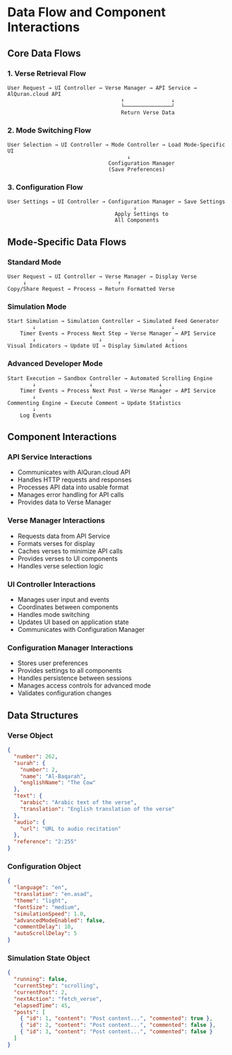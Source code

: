 # Data Flow and Component Interactions

## Core Data Flows

### 1. Verse Retrieval Flow
```
User Request → UI Controller → Verse Manager → API Service → AlQuran.cloud API
                                    ↑               ↓
                                    └───────────────┘
                                    Return Verse Data
```

### 2. Mode Switching Flow
```
User Selection → UI Controller → Mode Controller → Load Mode-Specific UI
                                      ↓
                                Configuration Manager
                                (Save Preferences)
```

### 3. Configuration Flow
```
User Settings → UI Controller → Configuration Manager → Save Settings
                                        ↓
                                  Apply Settings to
                                  All Components
```

## Mode-Specific Data Flows

### Standard Mode
```
User Request → UI Controller → Verse Manager → Display Verse
     ↓                             ↑
Copy/Share Request → Process → Return Formatted Verse
```

### Simulation Mode
```
Start Simulation → Simulation Controller → Simulated Feed Generator
        ↓                    ↓                      ↓
    Timer Events → Process Next Step → Verse Manager → API Service
        ↓                    ↓                      ↓
Visual Indicators → Update UI → Display Simulated Actions
```

### Advanced Developer Mode
```
Start Execution → Sandbox Controller → Automated Scrolling Engine
        ↓                 ↓                     ↓
    Timer Events → Process Next Post → Verse Manager → API Service
        ↓                 ↓                     ↓
Commenting Engine → Execute Comment → Update Statistics
        ↓
    Log Events
```

## Component Interactions

### API Service Interactions
- Communicates with AlQuran.cloud API
- Handles HTTP requests and responses
- Processes API data into usable format
- Manages error handling for API calls
- Provides data to Verse Manager

### Verse Manager Interactions
- Requests data from API Service
- Formats verses for display
- Caches verses to minimize API calls
- Provides verses to UI components
- Handles verse selection logic

### UI Controller Interactions
- Manages user input and events
- Coordinates between components
- Handles mode switching
- Updates UI based on application state
- Communicates with Configuration Manager

### Configuration Manager Interactions
- Stores user preferences
- Provides settings to all components
- Handles persistence between sessions
- Manages access controls for advanced mode
- Validates configuration changes

## Data Structures

### Verse Object
```json
{
  "number": 262,
  "surah": {
    "number": 2,
    "name": "Al-Baqarah",
    "englishName": "The Cow"
  },
  "text": {
    "arabic": "Arabic text of the verse",
    "translation": "English translation of the verse"
  },
  "audio": {
    "url": "URL to audio recitation"
  },
  "reference": "2:255"
}
```

### Configuration Object
```json
{
  "language": "en",
  "translation": "en.asad",
  "theme": "light",
  "fontSize": "medium",
  "simulationSpeed": 1.0,
  "advancedModeEnabled": false,
  "commentDelay": 10,
  "autoScrollDelay": 5
}
```

### Simulation State Object
```json
{
  "running": false,
  "currentStep": "scrolling",
  "currentPost": 2,
  "nextAction": "fetch_verse",
  "elapsedTime": 45,
  "posts": [
    { "id": 1, "content": "Post content...", "commented": true },
    { "id": 2, "content": "Post content...", "commented": false },
    { "id": 3, "content": "Post content...", "commented": false }
  ]
}
```

